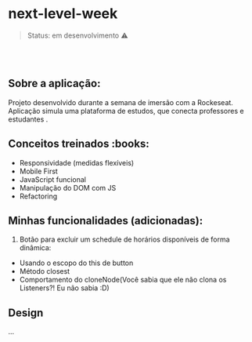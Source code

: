 # next-level-week

> Status: em desenvolvimento :warning:

<br><br>

<h2> Sobre a aplicação:</h2>

Projeto desenvolvido durante a semana de imersão com a Rockeseat. 
Aplicação simula uma plataforma de estudos, que conecta professores e estudantes .



<h2> Conceitos treinados :books:</h2>

- Responsividade (medidas flexíveis)
- Mobile First
- JavaScript funcional
- Manipulação do DOM com JS
- Refactoring



<h2> Minhas funcionalidades (adicionadas):</h2>

1) Botão para excluir um schedule de horários disponíveis de forma dinâmica:
- Usando o escopo do this de button
- Método closest
- Comportamento do cloneNode(Você sabia que ele não clona os Listeners?! Eu não sabia :D)


<h2> Design </h2>

...
